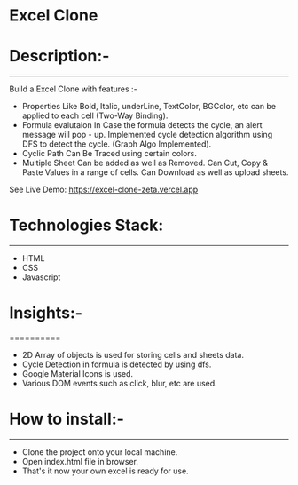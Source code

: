# Excel Clone

# Description:-
--------------
Build a Excel Clone with features :-
* Properties Like Bold, Italic, underLine, TextColor, BGColor, etc can be applied to each cell (Two-Way Binding).
* Formula evalutaion In Case the formula detects the cycle, an alert message will pop - up. Implemented cycle detection algorithm using DFS to detect the cycle. (Graph Algo Implemented).
* Cyclic Path Can Be Traced using certain colors.
* Multiple Sheet Can be added as well as Removed.
Can Cut, Copy & Paste Values in a range of cells.
Can Download as well as upload sheets.

See Live Demo: https://excel-clone-zeta.vercel.app


# Technologies Stack:
-------------------
* HTML
* CSS
* Javascript

# Insights:-
==========
* 2D Array of objects is used for storing cells and sheets data.
* Cycle Detection in formula is detected by using dfs.
* Google Material Icons is used.
* Various DOM events such as click, blur, etc are used.

# How to install:-
---------------
* Clone the project onto your local machine.
* Open index.html file in browser.
* That's it now your own excel is ready for use.
